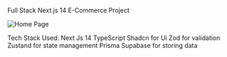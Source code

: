 Full Stack Next.js 14 E-Commerce Project

![Home Page](https://drive.google.com/file/d/1ZVCw99UNSQv60sodwzlHonbmxi-Jixnf/view?usp=sharing)

Tech Stack Used:
Next Js 14 
TypeScript 
Shadcn for Ui
Zod for validation
Zustand for state management
Prisma 
Supabase for storing data
